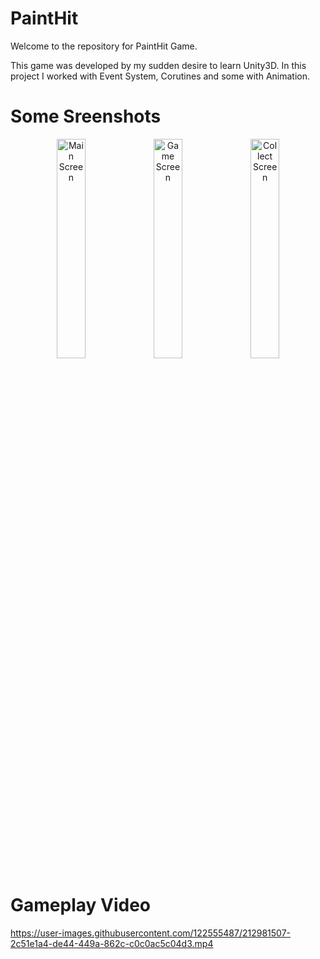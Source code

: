 <h1> 
  PaintHit
</h1>

  Welcome to the repository for PaintHit Game.


  This game was developed by my sudden desire to learn Unity3D. In this project I worked with Event System, Corutines and some with Animation.

<h1> 
  Some Sreenshots
</h1>

<P align="center"> 
  <img src="https://user-images.githubusercontent.com/122555487/212979730-a142c8fb-abc1-41a0-b76e-a8ee80a4b056.png" alt="Main Screen" title="Main Screen" width="30%" height="30%" />
  
  <img src="https://user-images.githubusercontent.com/122555487/212979786-023036fe-ff49-42e2-90f6-949f3183bdeb.png" alt="Game Screen" title="Game Screen" width="30%" height="30%" />
  
<img src="https://user-images.githubusercontent.com/122555487/212979850-304e453b-fe0f-45b0-8de3-6f0b4d8daf25.png" alt="Collect Screen" title="Collect Screen" width="30%" height="30%" />
</p>

<h1> 
  Gameplay Video
</h1>

https://user-images.githubusercontent.com/122555487/212981507-2c51e1a4-de44-449a-862c-c0c0ac5c04d3.mp4



